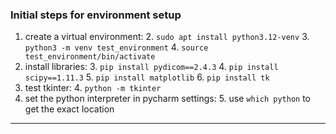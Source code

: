 ### Initial steps for environment setup

1. create a virtual environment:
    2. ```sudo apt install python3.12-venv```
    3. ```python3 -m venv test_environment```
    4. ```source test_environment/bin/activate```
2. install libraries:
    3. ```pip install pydicom==2.4.3```
    4. ```pip install scipy==1.11.3```
    5. ```pip install matplotlib```
    6. ```pip install tk```
3. test tkinter:
    4. ```python -m tkinter```
4. set the python interpreter in pycharm settings:
    5. use ```which python``` to get the exact location

---

